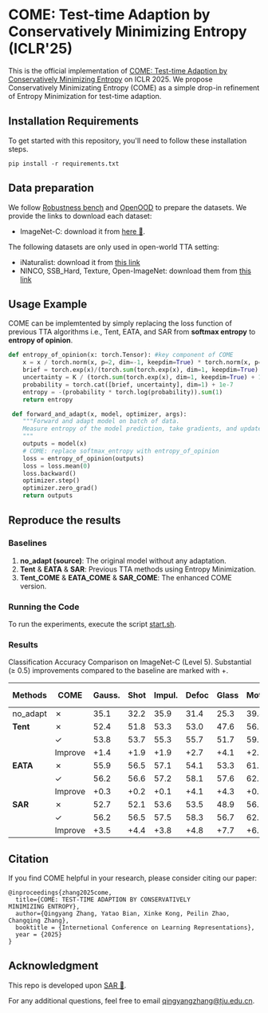 # COME: Test-time Adaption by Conservatively Minimizing Entropy (ICLR'25)

This is the official implementation of [COME: Test-time Adaption by Conservatively Minimizing Entropy](https://arxiv.org/abs/2410.10894) on ICLR 2025. We propose Conservatively Minimizating Entropy (COME) as a simple drop-in refinement of Entropy Minimization for test-time adaption.

## Installation Requirements

To get started with this repository, you'll need to follow these installation steps.

```
pip install -r requirements.txt
```

## Data preparation

We follow [Robustness bench](https://github.com/hendrycks/robustness) and [OpenOOD](https://github.com/Jingkang50/OpenOOD) to prepare the datasets. We provide the links to download each dataset:

- ImageNet-C: download it from [here 🔗](https://zenodo.org/record/2235448#.YpCSLxNBxAc).

The following datasets are only used in open-world TTA setting:

- iNaturalist: download it from [this link](https://ml-inat-competition-datasets.s3.amazonaws.com/2017/train_val_images.tar.gz)
- NINCO, SSB_Hard, Texture, Open-ImageNet: download them from [this link](https://drive.google.com/drive/folders/1IFb4pPWTHsvWV6ezzbmGkIR64_VnOdSh?usp=drive_link)

## Usage Example

COME can be implemtented by simply replacing the loss function of previous TTA algorithms i.e., Tent, EATA, and SAR from **softmax entropy** to **entropy of opinion**.

```python
def entropy_of_opinion(x: torch.Tensor): #key component of COME
    x = x / torch.norm(x, p=2, dim=-1, keepdim=True) * torch.norm(x, p=2, dim=-1, keepdim=True).detach()
    brief = torch.exp(x)/(torch.sum(torch.exp(x), dim=1, keepdim=True) + 1000)
    uncertainty = K / (torch.sum(torch.exp(x), dim=1, keepdim=True) + 1000)
    probability = torch.cat([brief, uncertainty], dim=1) + 1e-7
    entropy = -(probability * torch.log(probability)).sum(1)
    return entropy

 def forward_and_adapt(x, model, optimizer, args):
    """Forward and adapt model on batch of data.
    Measure entropy of the model prediction, take gradients, and update params.
    """
    outputs = model(x)
    # COME: replace softmax_entropy with entropy_of_opinion
    loss = entropy_of_opinion(outputs) 
    loss = loss.mean(0)
    loss.backward()
    optimizer.step()
    optimizer.zero_grad()
    return outputs
```

## Reproduce the results

### Baselines

1. **no_adapt (source)**: The original model without any adaptation.
2. **Tent** & **EATA** & **SAR**: Previous TTA methods using Entropy Minimization.
3. **Tent_COME** & **EATA_COME** & **SAR_COME**: The enhanced COME version.

### Running the Code

To run the experiments, execute the script [start.sh](./start.sh).

### Results

Classification Accuracy Comparison on ImageNet-C (Level 5). Substantial (≥ 0.5) improvements compared to the baseline are marked with +.

| Methods  | COME    | Gauss. | Shot | Impul. | Defoc | Glass | Motion | Zoom | Snow  | Frost | Fog  | Brit. | Contr. | Elast. | Pixel | JPEG | Avg. Acc↑ |
| -------- | ------- | ------ | ---- | ------ | ----- | ----- | ------ | ---- | ----- | ----- | ---- | ----- | ------ | ------ | ----- | ---- | --------- |
| no_adapt | ✗       | 35.1   | 32.2 | 35.9   | 31.4  | 25.3  | 39.4   | 31.6 | 24.5  | 30.1  | 54.7 | 64.5  | 49.0   | 34.2   | 53.2  | 56.5 | 39.8      |
| **Tent** | ✗       | 52.4   | 51.8 | 53.3   | 53.0  | 47.6  | 56.8   | 47.6 | 10.6  | 28.0  | 67.5 | 74.2  | 67.4   | 50.2   | 66.7  | 64.6 | 52.8      |
|          | ✓       | 53.8   | 53.7 | 55.3   | 55.7  | 51.7  | 59.7   | 52.7 | 59.0  | 61.7  | 71.3 | 78.2  | 68.7   | 57.7   | 70.5  | 68.2 | 61.2      |
|          | Improve | +1.4   | +1.9 | +1.9   | +2.7  | +4.1  | +2.9   | +5.0 | +48.4 | +33.6 | +3.9 | +4.0  | +1.3   | +7.5   | +3.8  | +3.6 | +8.4      |
| **EATA** | ✗       | 55.9   | 56.5 | 57.1   | 54.1  | 53.3  | 61.9   | 58.7 | 62.1  | 60.2  | 71.3 | 75.4  | 68.5   | 62.8   | 69.3  | 66.6 | 62.2      |
|          | ✓       | 56.2   | 56.6 | 57.2   | 58.1  | 57.6  | 62.5   | 59.5 | 65.5  | 63.9  | 72.5 | 78.1  | 69.7   | 66.5   | 72.4  | 70.7 | 64.5      |
|          | Improve | +0.3   | +0.2 | +0.1   | +4.1  | +4.3  | +0.6   | +0.7 | +3.5  | +3.7  | +1.2 | +2.7  | +1.2   | +3.7   | +3.1  | +4.0 | +2.2      |
| **SAR**  | ✗       | 52.7   | 52.1 | 53.6   | 53.5  | 48.9  | 56.7   | 48.8 | 22.5  | 51.9  | 67.5 | 73.4  | 66.8   | 52.7   | 66.3  | 64.5 | 55.5      |
|          | ✓       | 56.2   | 56.5 | 57.5   | 58.3  | 56.7  | 62.9   | 58.2 | 65.3  | 64.8  | 72.6 | 78.5  | 69.3   | 64.4   | 71.9  | 69.5 | 64.2      |
|          | Improve | +3.5   | +4.4 | +3.8   | +4.8  | +7.7  | +6.2   | +9.5 | +42.9 | +12.8 | +5.0 | +5.1  | +2.5   | +11.6  | +5.6  | +5.0 | +8.7      |



## Citation

If you find COME helpful in your research, please consider citing our paper:

```
@inproceedings{zhang2025come,
  title={COME: TEST-TIME ADAPTION BY CONSERVATIVELY
MINIMIZING ENTROPY},
  author={Qingyang Zhang, Yatao Bian, Xinke Kong, Peilin Zhao, Changqing Zhang},
  booktitle = {Internetional Conference on Learning Representations},
  year = {2025}
}
```





## Acknowledgment

This repo is developed upon [SAR 🔗](https://github.com/mr-eggplant/SAR).



For any additional questions, feel free to email [qingyangzhang@tju.edu.cn](mailto:qingyangzhang@tju.edu.cn).